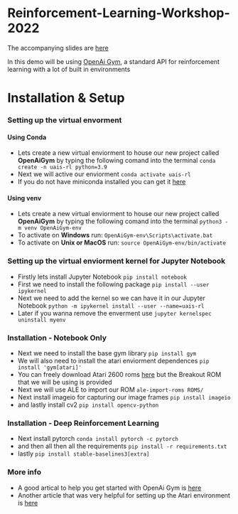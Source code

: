 # Reinforcement-Learning-Workshop-2022
The accompanying slides are [here](https://docs.google.com/presentation/d/1mvGdp7hg0sJhwTD7Dr4b7YCOmsuGGPXnZuCEL-GLZZY/edit#slide=id.p)

In this demo will be using [OpenAi Gym](https://www.gymlibrary.dev/), a standard API for reinforcement learning with a lot of built in environments

# Installation & Setup
### Setting up the virtual envorment 
#### Using Conda 
- Lets create a new virtual enviorment to house our new project called **OpenAiGym** by typing the following comand into the terminal `conda create -n uais-rl python=3.9`
- Next we will active our enviorment `conda activate uais-rl`
- If you do not have miniconda installed you can get it [here](https://docs.conda.io/en/latest/miniconda.html) 

#### Using venv
- Lets create a new virtual enviorment to house our new project called **OpenAiGym** by typing the following comand into the terminal `python3 -m venv OpenAiGym-env`
- To activate on **Windows** run: `OpenAiGym-env\Scripts\activate.bat`
- To activate on **Unix or MacOS** run: `source OpenAiGym-env/bin/activate`

### Setting up the virtual enviorment kernel for Jupyter Notebook
- Firstly lets install Jupyter Notebook `pip install notebook`
- First we need to install the following package `pip install --user ipykernel`
- Next we need to add the kernel so we can have it in our Jupyter Notebook `python -m ipykernel install --user --name=uais-rl`
- Later if you wanna remove the enverment use `jupyter kernelspec uninstall myenv`

### Installation - Notebook Only 
- Next we need to install the base gym library `pip install gym` 
- We will  also need to install the atari enviorment dependences `pip install 'gym[atari]'`
- You can freely download Atari 2600 roms [here](http://www.atarimania.com/rom_collection_archive_atari_2600_roms.html) but the Breakout ROM that we will be using is provided 
- Next we will use ALE to import our ROM `ale-import-roms ROMS/`
- Next install imageio for capturing our image frames `pip install imageio`
- and lastly install cv2 `pip install opencv-python`
### Installation - Deep Reinforcement Learning 
- Next install pytorch `conda install pytorch -c pytorch`
- and then all then all the requirements `pip install -r requirements.txt`
- lastly `pip install stable-baselines3[extra]` 

### More info
- A good artical to help you get started with OpenAi Gym is [here](https://blog.paperspace.com/getting-started-with-openai-gym/)
- Another article that was very helpful for setting up the Atari environment is [here](https://blog.devgenius.io/teaching-a-neural-network-to-play-the-breakout-game-793ad7d1b20e)
